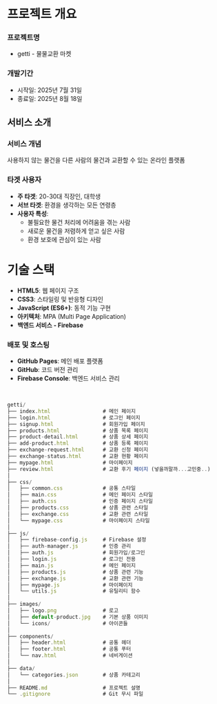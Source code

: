 # 프로젝트 개요

### 프로젝트명

- getti - 물물교환 마켓

### 개발기간

- 시작일: 2025년 7월 31일
- 종료일: 2025년 8월 18일

## 서비스 소개

### 서비스 개념

사용하지 않는 물건을 다른 사람의 물건과 교환할 수 있는 온라인 플랫폼

### 타겟 사용자

- **주 타겟**: 20-30대 직장인, 대학생
- **서브 타겟**: 환경을 생각하는 모든 연령층
- **사용자 특성**:
    - 불필요한 물건 처리에 어려움을 겪는 사람
    - 새로운 물건을 저렴하게 얻고 싶은 사람
    - 환경 보호에 관심이 있는 사람

# 기술 스택

- **HTML5**: 웹 페이지 구조
- **CSS3**: 스타일링 및 반응형 디자인
- **JavaScript (ES6+)**: 동적 기능 구현
- **아키텍처**: MPA (Multi Page Application)
- **백엔드 서비스 - Firebase**

### 배포 및 호스팅

- **GitHub Pages**: 메인 배포 플랫폼
- **GitHub**: 코드 버전 관리
- **Firebase Console**: 백엔드 서비스 관리

<br />

```js
getti/
├── index.html                 # 메인 페이지
├── login.html                 # 로그인 페이지
├── signup.html                # 회원가입 페이지
├── products.html              # 상품 목록 페이지
├── product-detail.html        # 상품 상세 페이지
├── add-product.html           # 상품 등록 페이지
├── exchange-request.html      # 교환 신청 페이지
├── exchange-status.html       # 교환 현황 페이지
├── mypage.html                # 마이페이지
├── review.html                # 교환 후기 페이지 (넣을까말까...고민중..)
│
├── css/
│   ├── common.css             # 공통 스타일
│   ├── main.css               # 메인 페이지 스타일
│   ├── auth.css               # 인증 페이지 스타일
│   ├── products.css           # 상품 관련 스타일
│   ├── exchange.css           # 교환 관련 스타일
│   └── mypage.css             # 마이페이지 스타일
│
├── js/
│   ├── firebase-config.js     # Firebase 설정
│   ├── auth-manager.js        # 인증 관리
│   ├── auth.js                # 회원가입/로그인
│   ├── login.js               # 로그인 전용
│   ├── main.js                # 메인 페이지
│   ├── products.js            # 상품 관련 기능
│   ├── exchange.js            # 교환 관련 기능
│   ├── mypage.js              # 마이페이지
│   └── utils.js               # 유틸리티 함수
│
├── images/
│   ├── logo.png               # 로고
│   ├── default-product.jpg    # 기본 상품 이미지
│   └── icons/                 # 아이콘들
│
├── components/
│   ├── header.html            # 공통 헤더
│   ├── footer.html            # 공통 푸터
│   └── nav.html               # 네비게이션
│
├── data/
│   └── categories.json        # 상품 카테고리
│
├── README.md                  # 프로젝트 설명
└── .gitignore                 # Git 무시 파일
```
